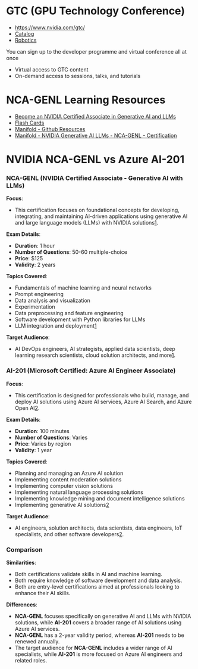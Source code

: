 # GTC (GPU Technology Conference)
- https://www.nvidia.com/gtc/
- [Catalog](https://www.nvidia.com/gtc/session-catalog/?regcode=no-ncid&ncid=no-ncid&tab.catalogallsessionstab=16566177511100015Kus#/)
- [Robotics](https://www.nvidia.com/gtc/session-catalog/?regcode=no-ncid&ncid=no-ncid&tab.catalogallsessionstab=16566177511100015Kus&search.language=1594320459782001LCjF&search.proboticsp=1699468551284006KaE2&search.proboticsp=1699468551284004KQeM&search.proboticsp=1699468551284003KG4C&search.proboticsp=1699468551284002KLHu&search.proboticsp=1699468551284001Ka2F&search.proboticsp=1736269712142001hxuj#/)

You can sign up to the developer programme and virtual conference all at once
- Virtual access to GTC content
- On-demand access to sessions, talks, and tutorials

# NCA-GENL Learning Resources
- [Become an NVIDIA Certified Associate in Generative AI and LLMs](https://www.whizlabs.com/blog/nvidia-certified-associate-generative-ai-llms/)
- [Flash Cards](https://quizlet.com/926153141/nvidia-certified-llm-associate-exam-nca-genl-flash-cards/)
- [Manifold - Github Resources](https://github.com/manifoldailearning/NVIDIA-Certified-Associate--Generative-AI-LLMs-NCA-GENL)
- [Manifold - NVIDIA Generative AI LLMs - NCA-GENL - Certification](https://www.youtube.com/watch?v=goB0goX3eGU&t=545s)

# NVIDIA NCA-GENL vs Azure AI-201
### **NCA-GENL (NVIDIA Certified Associate - Generative AI with LLMs)**

**Focus**:
- This certification focuses on foundational concepts for developing, integrating, and maintaining AI-driven applications using generative AI and large language models (LLMs) with NVIDIA solutions[1](https://www.nvidia.com/en-us/learn/certification/generative-ai-llm-associate/).

**Exam Details**:
- **Duration**: 1 hour
- **Number of Questions**: 50-60 multiple-choice
- **Price**: $125
- **Validity**: 2 years

**Topics Covered**:
- Fundamentals of machine learning and neural networks
- Prompt engineering
- Data analysis and visualization
- Experimentation
- Data preprocessing and feature engineering
- Software development with Python libraries for LLMs
- LLM integration and deployment[1](https://www.nvidia.com/en-us/learn/certification/generative-ai-llm-associate/)

**Target Audience**:
- AI DevOps engineers, AI strategists, applied data scientists, deep learning research scientists, cloud solution architects, and more[1](https://www.nvidia.com/en-us/learn/certification/generative-ai-llm-associate/).

### **AI-201 (Microsoft Certified: Azure AI Engineer Associate)**

**Focus**:
- This certification is designed for professionals who build, manage, and deploy AI solutions using Azure AI services, Azure AI Search, and Azure Open AI[2](https://learn.microsoft.com/en-us/credentials/certifications/azure-ai-engineer/).

**Exam Details**:
- **Duration**: 100 minutes
- **Number of Questions**: Varies
- **Price**: Varies by region
- **Validity**: 1 year

**Topics Covered**:
- Planning and managing an Azure AI solution
- Implementing content moderation solutions
- Implementing computer vision solutions
- Implementing natural language processing solutions
- Implementing knowledge mining and document intelligence solutions
- Implementing generative AI solutions[2](https://learn.microsoft.com/en-us/credentials/certifications/azure-ai-engineer/)

**Target Audience**:
- AI engineers, solution architects, data scientists, data engineers, IoT specialists, and other software developers[2](https://learn.microsoft.com/en-us/credentials/certifications/azure-ai-engineer/).

### **Comparison**

**Similarities**:
- Both certifications validate skills in AI and machine learning.
- Both require knowledge of software development and data analysis.
- Both are entry-level certifications aimed at professionals looking to enhance their AI skills.

**Differences**:
- **NCA-GENL** focuses specifically on generative AI and LLMs with NVIDIA solutions, while **AI-201** covers a broader range of AI solutions using Azure AI services.
- **NCA-GENL** has a 2-year validity period, whereas **AI-201** needs to be renewed annually.
- The target audience for **NCA-GENL** includes a wider range of AI specialists, while **AI-201** is more focused on Azure AI engineers and related roles.
